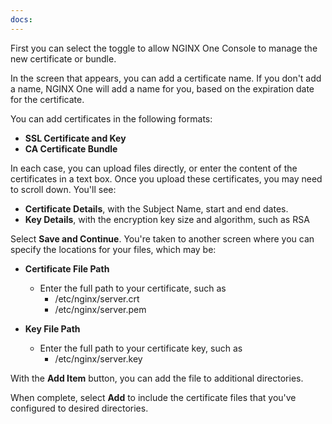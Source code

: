 ```yaml
---
docs:
---
```


First you can select the toggle to allow NGINX One Console to manage the new certificate or bundle.

In the screen that appears, you can add a certificate name. If you don't add a name, NGINX One will add a name for you, based on the expiration date for the certificate.

You can add certificates in the following formats:

- **SSL Certificate and Key**
- **CA Certificate Bundle**

In each case, you can upload files directly, or enter the content of the certificates in a text box. Once you upload these certificates, you may need to scroll down. You'll see:

- **Certificate Details**, with the Subject Name, start and end dates. 
- **Key Details**, with the encryption key size and algorithm, such as RSA

Select **Save and Continue**. You're taken to another screen where you can specify the locations for your files, which may be:

- **Certificate File Path**
  - Enter the full path to your certificate, such as
    - /etc/nginx/server.crt
    - /etc/nginx/server.pem

- **Key File Path**
  - Enter the full path to your certificate key, such as
    - /etc/nginx/server.key

With the **Add Item** button, you can add the file to additional directories.

When complete, select **Add** to include the certificate files that you've configured to desired directories.
